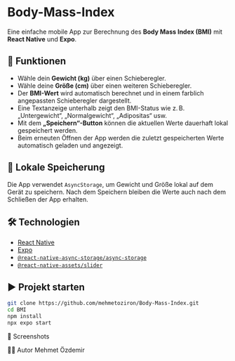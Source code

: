 # Body-Mass-Index

Eine einfache mobile App zur Berechnung des **Body Mass Index (BMI)** mit **React Native** und **Expo**.

## 📱 Funktionen

- Wähle dein **Gewicht (kg)** über einen Schieberegler.
- Wähle deine **Größe (cm)** über einen weiteren Schieberegler.
- Der **BMI-Wert** wird automatisch berechnet und in einem farblich angepassten Schieberegler dargestellt.
- Eine Textanzeige unterhalb zeigt den BMI-Status wie z. B. „Untergewicht“, „Normalgewicht“, „Adipositas“ usw.
- Mit dem **„Speichern“-Button** können die aktuellen Werte dauerhaft lokal gespeichert werden.
- Beim erneuten Öffnen der App werden die zuletzt gespeicherten Werte automatisch geladen und angezeigt.

## 💾 Lokale Speicherung

Die App verwendet `AsyncStorage`, um Gewicht und Größe lokal auf dem Gerät zu speichern. Nach dem Speichern bleiben die Werte auch nach dem Schließen der App erhalten.

## 🛠️ Technologien

- [React Native](https://reactnative.dev/)
- [Expo](https://expo.dev/)
- [`@react-native-async-storage/async-storage`](https://github.com/react-native-async-storage/async-storage)
- [`@react-native-assets/slider`](https://github.com/ptelad/react-native-slider)

## ▶️ Projekt starten

```bash
git clone https://github.com/mehmetoziron/Body-Mass-Index.git
cd BMI
npm install
npx expo start
```
📸 Screenshots
<!-- später Screenshots einfügen -->
👨‍💻 Autor
Mehmet Özdemir
